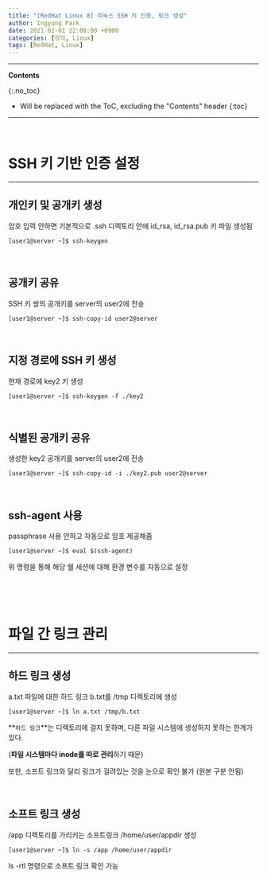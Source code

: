 ```yaml
---
title: "[RedHat Linux 8] 리눅스 SSH 키 인증, 링크 생성"
author: Ingyung Park
date: 2021-02-01 22:00:00 +0900
categories: [강의, Linux]
tags: [RedHat, Linux]
---
```


---
**Contents**

{:.no_toc}

* Will be replaced with the ToC, excluding the "Contents" header
{:toc}
---

<br/>

# **SSH 키 기반 인증 설정**

---



## **개인키 및 공개키 생성**

암호 입력 안하면 기본적으로 .ssh 디렉토리 안에 id_rsa, id_rsa.pub 키 파일 생성됨

```
[user1@server ~]$ ssh-keygen
```

<br/>

## **공개키 공유**

SSH 키 쌍의 공개키를 server의 user2에 전송

```
[user1@server ~]$ ssh-copy-id user2@server
```

<br/>

## **지정 경로에 SSH 키 생성**

현재 경로에 key2 키 생성

```
[user1@server ~]$ ssh-keygen -f ./key2
```

<br/>

## **식별된 공개키 공유**

생성한 key2 공개키를 server의 user2에 전송

```
[user1@server ~]$ ssh-copy-id -i ./key2.pub user2@server
```

<br/>

## **ssh-agent 사용**

passphrase 사용 안하고 자동으로 암호 제공해줌

```
[user1@server ~]$ eval $(ssh-agent)
```

위 명령을 통해 해당 쉘 세션에 대해 환경 변수를 자동으로 설정

<br/>

<br/>

<br/>

# **파일 간 링크 관리**

---



## **하드 링크 생성**

a.txt 파일에 대한 하드 링크 b.txt를 /tmp 디렉토리에 생성

```
[user1@server ~]$ ln a.txt /tmp/b.txt
```

**`하드 링크`**는 디렉토리에 걸지 못하며, 다른 파일 시스템에 생성하지 못하는 한계가 있다.

(**파일 시스템마다 inode를 따로 관리**하기 때문)

또한, 소프트 링크와 달리 링크가 걸려있는 것을 눈으로 확인 불가 (원본 구분 안됨)



<br/>

## **소프트 링크 생성**

/app 디렉토리를 가리키는 소프트링크 /home/user/appdir 생성

```
[user1@server ~]$ ln -s /app /home/user/appdir
```

ls -rtl 명령으로 소프트 링크 확인 가능

<br/>

<br/>